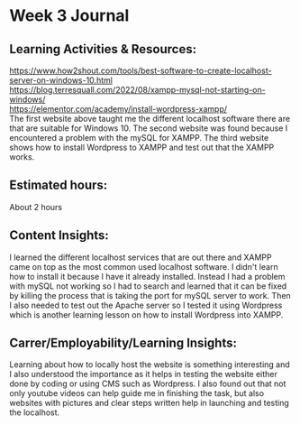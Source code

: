 # Week 3 Journal

## Learning Activities & Resources:
https://www.how2shout.com/tools/best-software-to-create-localhost-server-on-windows-10.html \
https://blog.terresquall.com/2022/08/xampp-mysql-not-starting-on-windows/ \
https://elementor.com/academy/install-wordpress-xampp/ \
The first website above taught me the different localhost software there are that are suitable for Windows 10. The second website was found because I encountered a problem with the mySQL for XAMPP. The third website shows how to install Wordpress to XAMPP and test out that the XAMPP works.


## Estimated hours:
About 2 hours

## Content Insights:
I learned the different localhost services that are out there and XAMPP came on top as the most common used localhost software. I didn't learn how to install it because I have it already installed. Instead I had a problem with mySQL not working so I had to search and learned that it can be fixed by killing the process that is taking the port for mySQL server to work. Then I also needed to test out the Apache server so I tested it using Wordpress which is another learning lesson on how to install Wordpress into XAMPP.

## Carrer/Employability/Learning Insights:
Learning about how to locally host the website is something interesting and I also understood the importance as it helps in testing the website either done by coding or using CMS such as Wordpress. I also found out that not only youtube videos can help guide me in finishing the task, but also websites with pictures and clear steps written help in launching and testing the localhost.